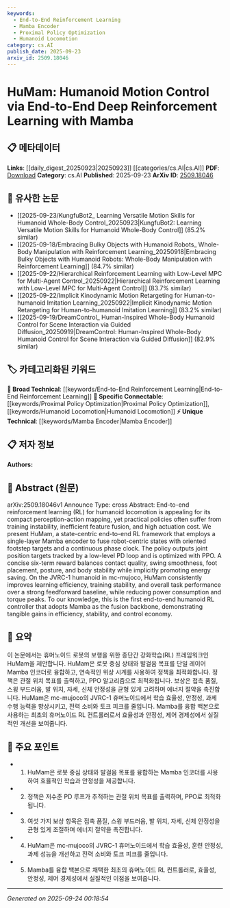 ```yaml
---
keywords:
  - End-to-End Reinforcement Learning
  - Mamba Encoder
  - Proximal Policy Optimization
  - Humanoid Locomotion
category: cs.AI
publish_date: 2025-09-23
arxiv_id: 2509.18046
---
```


<!-- KEYWORD_LINKING_METADATA:
{
  "processed_timestamp": "2025-09-24T00:18:54.560130",
  "vocabulary_version": "1.0",
  "selected_keywords": [
    "End-to-End Reinforcement Learning",
    "Mamba Encoder",
    "Proximal Policy Optimization",
    "Humanoid Locomotion"
  ],
  "rejected_keywords": [],
  "similarity_scores": {
    "End-to-End Reinforcement Learning": 0.78,
    "Mamba Encoder": 0.82,
    "Proximal Policy Optimization": 0.85,
    "Humanoid Locomotion": 0.8
  },
  "extraction_method": "AI_prompt_based",
  "budget_applied": true,
  "candidates_json": {
    "candidates": [
      {
        "surface": "End-to-end reinforcement learning",
        "canonical": "End-to-End Reinforcement Learning",
        "aliases": [
          "E2E RL"
        ],
        "category": "broad_technical",
        "rationale": "This concept is central to the paper's approach and connects to broader discussions in machine learning.",
        "novelty_score": 0.45,
        "connectivity_score": 0.85,
        "specificity_score": 0.6,
        "link_intent_score": 0.78
      },
      {
        "surface": "Mamba encoder",
        "canonical": "Mamba Encoder",
        "aliases": [],
        "category": "unique_technical",
        "rationale": "A unique component of the proposed framework, offering a novel approach to state fusion.",
        "novelty_score": 0.75,
        "connectivity_score": 0.65,
        "specificity_score": 0.8,
        "link_intent_score": 0.82
      },
      {
        "surface": "Proximal Policy Optimization",
        "canonical": "Proximal Policy Optimization",
        "aliases": [
          "PPO"
        ],
        "category": "specific_connectable",
        "rationale": "A widely used algorithm in reinforcement learning, facilitating connections to similar works.",
        "novelty_score": 0.3,
        "connectivity_score": 0.9,
        "specificity_score": 0.7,
        "link_intent_score": 0.85
      },
      {
        "surface": "Humanoid locomotion",
        "canonical": "Humanoid Locomotion",
        "aliases": [],
        "category": "specific_connectable",
        "rationale": "A specific application area of the study, linking to research in robotics and biomechanics.",
        "novelty_score": 0.5,
        "connectivity_score": 0.75,
        "specificity_score": 0.78,
        "link_intent_score": 0.8
      }
    ],
    "ban_list_suggestions": [
      "training stability",
      "task performance",
      "energy saving"
    ]
  },
  "decisions": [
    {
      "candidate_surface": "End-to-end reinforcement learning",
      "resolved_canonical": "End-to-End Reinforcement Learning",
      "decision": "linked",
      "scores": {
        "novelty": 0.45,
        "connectivity": 0.85,
        "specificity": 0.6,
        "link_intent": 0.78
      }
    },
    {
      "candidate_surface": "Mamba encoder",
      "resolved_canonical": "Mamba Encoder",
      "decision": "linked",
      "scores": {
        "novelty": 0.75,
        "connectivity": 0.65,
        "specificity": 0.8,
        "link_intent": 0.82
      }
    },
    {
      "candidate_surface": "Proximal Policy Optimization",
      "resolved_canonical": "Proximal Policy Optimization",
      "decision": "linked",
      "scores": {
        "novelty": 0.3,
        "connectivity": 0.9,
        "specificity": 0.7,
        "link_intent": 0.85
      }
    },
    {
      "candidate_surface": "Humanoid locomotion",
      "resolved_canonical": "Humanoid Locomotion",
      "decision": "linked",
      "scores": {
        "novelty": 0.5,
        "connectivity": 0.75,
        "specificity": 0.78,
        "link_intent": 0.8
      }
    }
  ]
}
-->

# HuMam: Humanoid Motion Control via End-to-End Deep Reinforcement Learning with Mamba

## 📋 메타데이터

**Links**: [[daily_digest_20250923|20250923]] [[categories/cs.AI|cs.AI]]
**PDF**: [Download](https://arxiv.org/pdf/2509.18046.pdf)
**Category**: cs.AI
**Published**: 2025-09-23
**ArXiv ID**: [2509.18046](https://arxiv.org/abs/2509.18046)

## 🔗 유사한 논문
- [[2025-09-23/KungfuBot2_ Learning Versatile Motion Skills for Humanoid Whole-Body Control_20250923|KungfuBot2: Learning Versatile Motion Skills for Humanoid Whole-Body Control]] (85.2% similar)
- [[2025-09-18/Embracing Bulky Objects with Humanoid Robots_ Whole-Body Manipulation with Reinforcement Learning_20250918|Embracing Bulky Objects with Humanoid Robots: Whole-Body Manipulation with Reinforcement Learning]] (84.7% similar)
- [[2025-09-22/Hierarchical Reinforcement Learning with Low-Level MPC for Multi-Agent Control_20250922|Hierarchical Reinforcement Learning with Low-Level MPC for Multi-Agent Control]] (83.7% similar)
- [[2025-09-22/Implicit Kinodynamic Motion Retargeting for Human-to-humanoid Imitation Learning_20250922|Implicit Kinodynamic Motion Retargeting for Human-to-humanoid Imitation Learning]] (83.2% similar)
- [[2025-09-19/DreamControl_ Human-Inspired Whole-Body Humanoid Control for Scene Interaction via Guided Diffusion_20250919|DreamControl: Human-Inspired Whole-Body Humanoid Control for Scene Interaction via Guided Diffusion]] (82.9% similar)

## 🏷️ 카테고리화된 키워드
**🧠 Broad Technical**: [[keywords/End-to-End Reinforcement Learning|End-to-End Reinforcement Learning]]
**🔗 Specific Connectable**: [[keywords/Proximal Policy Optimization|Proximal Policy Optimization]], [[keywords/Humanoid Locomotion|Humanoid Locomotion]]
**⚡ Unique Technical**: [[keywords/Mamba Encoder|Mamba Encoder]]

## 📋 저자 정보

**Authors:** 

## 📄 Abstract (원문)

arXiv:2509.18046v1 Announce Type: cross 
Abstract: End-to-end reinforcement learning (RL) for humanoid locomotion is appealing for its compact perception-action mapping, yet practical policies often suffer from training instability, inefficient feature fusion, and high actuation cost. We present HuMam, a state-centric end-to-end RL framework that employs a single-layer Mamba encoder to fuse robot-centric states with oriented footstep targets and a continuous phase clock. The policy outputs joint position targets tracked by a low-level PD loop and is optimized with PPO. A concise six-term reward balances contact quality, swing smoothness, foot placement, posture, and body stability while implicitly promoting energy saving. On the JVRC-1 humanoid in mc-mujoco, HuMam consistently improves learning efficiency, training stability, and overall task performance over a strong feedforward baseline, while reducing power consumption and torque peaks. To our knowledge, this is the first end-to-end humanoid RL controller that adopts Mamba as the fusion backbone, demonstrating tangible gains in efficiency, stability, and control economy.

## 📝 요약

이 논문에서는 휴머노이드 로봇의 보행을 위한 종단간 강화학습(RL) 프레임워크인 HuMam을 제안합니다. HuMam은 로봇 중심 상태와 발걸음 목표를 단일 레이어 Mamba 인코더로 융합하고, 연속적인 위상 시계를 사용하여 정책을 최적화합니다. 정책은 관절 위치 목표를 출력하고, PPO 알고리즘으로 최적화됩니다. 보상은 접촉 품질, 스윙 부드러움, 발 위치, 자세, 신체 안정성을 균형 있게 고려하며 에너지 절약을 촉진합니다. HuMam은 mc-mujoco의 JVRC-1 휴머노이드에서 학습 효율성, 안정성, 과제 수행 능력을 향상시키고, 전력 소비와 토크 피크를 줄입니다. Mamba를 융합 백본으로 사용하는 최초의 휴머노이드 RL 컨트롤러로서 효율성과 안정성, 제어 경제성에서 실질적인 개선을 보여줍니다.

## 🎯 주요 포인트

- 1. HuMam은 로봇 중심 상태와 발걸음 목표를 융합하는 Mamba 인코더를 사용하여 효율적인 학습과 안정성을 제공합니다.
- 2. 정책은 저수준 PD 루프가 추적하는 관절 위치 목표를 출력하며, PPO로 최적화됩니다.
- 3. 여섯 가지 보상 항목은 접촉 품질, 스윙 부드러움, 발 위치, 자세, 신체 안정성을 균형 있게 조절하며 에너지 절약을 촉진합니다.
- 4. HuMam은 mc-mujoco의 JVRC-1 휴머노이드에서 학습 효율성, 훈련 안정성, 과제 성능을 개선하고 전력 소비와 토크 피크를 줄입니다.
- 5. Mamba를 융합 백본으로 채택한 최초의 휴머노이드 RL 컨트롤러로, 효율성, 안정성, 제어 경제성에서 실질적인 이점을 보여줍니다.


---

*Generated on 2025-09-24 00:18:54*